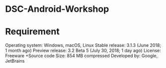 # DSC-Android-Workshop
# Requirement
Operating system: Windows, macOS, Linux
Stable release: 3.1.3 (June 2018; 1 month ago)
Preview release: 3.2 Beta 5 (July 30, 2018; 1 day ago)
License: Freeware +Source code
Size: 854 MB compressed
Developed by: Google, JetBrains
